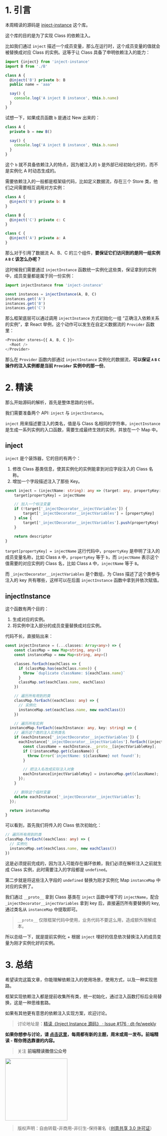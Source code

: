 # 1. 引言

本周精读的源码是 [inject-instance](https://github.com/ascoders/inject-instance) 这个库。

这个库的目的是为了实现 Class 的依赖注入。

比如我们通过 `inject` 描述一个成员变量，那么在运行时，这个成员变量的值就会被替换成对应 Class 的实例。这等于让 Class 具备了申明依赖注入的能力：

```js
import {inject} from 'inject-instance'
import B from './B'

class A {
  @inject('B') private b: B
  public name = 'aaa'

  say() {
    console.log('A inject B instance', this.b.name)
  }
}
```

试想一下，如果成员函数 `b` 是通过 New 出来的：

```js
class A {
  private b = new B()

  say() {
    console.log('A inject B instance', this.b.name)
  }
}
```

这个 `b` 就不具备依赖注入的特点，因为被注入的 `b` 是外部已经初始化好的，而不是实例化 A 时动态生成的。

需要依赖注入的一般都是框架级代码，比如定义数据流，存在三个 Store 类，他们之间需要相互调用对方实例：

```js
class A {
  @inject('B') private b: B
}

class B {
  @inject('C') private c: C
}

class C {
  @inject('A') private a: A
}
```

那么对于引用了数据流 A、B、C 的三个组件，**要保证它们访问到的是同一组实例 `A` `B` `C` 该怎么办呢？**

这时候我们需要通过 `injectInstance` 函数统一实例化这些类，保证拿到的实例中，成员变量都是属于同一份实例：

```js
import injectInstance from 'inject-instance'

const instances = injectInstance(A, B, C)
instances.get('A')
instances.get('B')
instances.get('C')
```

那么框架底层可以通过调用 `injectInstance` 方式初始化一组 “正确注入依赖关系的实例”，拿 React 举例，这个动作可以发生在自定义数据流的 `Provider` 函数里：

```js
<Provider stores={{ A, B, C }}>
  <Root />
</Provider>
```

那么在 `Provider` 函数内部通过 `injectInstance` 实例化的数据流，**可以保证 `A` `B` `C` 操作的注入实例都是当前 `Provider` 实例中的那一份**。

# 2. 精读

那么开始源码的解析，首先是整体思路的分析。

我们需要准备两个 API: `inject` 与 `injectInstance`。

`inject` 用来描述要注入的类名，值是与 Class 名相同的字符串，`injectInstance` 是生成一系列实例的入口函数，需要生成最终生效的实例，并放在一个 Map 中。

## inject

`inject` 是个装饰器，它的目的有两个：

1. 修改 Class 基类信息，使其实例化的实例能拿到对应字段注入的 Class 名称。
2. 增加一个字段描述注入了那些 Key。

```ts
const inject = (injectName: string): any => (target: any, propertyKey: string, descriptor: PropertyDescriptor): any => {
    target[propertyKey] = injectName

    // 加入一个标注变量
    if (!target['_injectDecorator__injectVariables']) {
        target['_injectDecorator__injectVariables'] = [propertyKey]
    } else {
        target['_injectDecorator__injectVariables'].push(propertyKey)
    }

    return descriptor
}
```

`target[propertyKey] = injectName` 这行代码中，`propertyKey` 是申明了注入的成员变量名称，比如 Class `A` 中，`propertyKey` 等于 `b`，而 `injectName` 表示这个值需要的对应实例的 Class 名，比如 Class `A` 中，`injectName` 等于 `B`。

而 `_injectDecorator__injectVariables` 是个数组，为 Class 描述了这个类参与注入的 key 共有哪些，这样可以在后面 `injectInstance` 函数中拿到并依次赋值。

## injectInstance

这个函数有两个目的：

1. 生成对应的实例。
2. 将实例中注入部分的成员变量替换成对应实例。

代码不长，直接贴出来：

```ts
const injectInstance = (...classes: Array<any>) => {
    const classMap = new Map<string, any>()
    const instanceMap = new Map<string, any>()

    classes.forEach(eachClass => {
      if (classMap.has(eachClass.name)) {
        throw `duplicate className: ${eachClass.name}`
      }
      classMap.set(eachClass.name, eachClass)
    })

    // 遍历所有用到的类
    classMap.forEach((eachClass: any) => {
      // 实例化
      instanceMap.set(eachClass.name, new eachClass())
    })

    // 遍历所有实例
  instanceMap.forEach((eachInstance: any, key: string) => {
    // 遍历这个类的注入实例类名
    if (eachInstance['_injectDecorator__injectVariables']) {
      eachInstance['_injectDecorator__injectVariables'].forEach((injectVariableKey: string) => {
        const className = eachInstance.__proto__[injectVariableKey];
        if (!instanceMap.get(className)) {
          throw Error(`injectName: ${className} not found!`);
        }

        // 把注入名改成实际注入对象
        eachInstance[injectVariableKey] = instanceMap.get(className);
      });
    }

    // 删除这个临时变量
    delete eachInstance['_injectDecorator__injectVariables'];
  });

  return instanceMap
}
```

可以看到，首先我们将传入的 Class 依次初始化：

```ts
// 遍历所有用到的类
classMap.forEach((eachClass: any) => {
  // 实例化
  instanceMap.set(eachClass.name, new eachClass())
})
```

这是必须提前完成的，因为注入可能存在循环依赖，我们必须在解析注入之前就生成 Class 实例，此时需要注入的字段都是 `undefined`。

第二步就是将这些注入字段的 `undefined` 替换为刚才实例化 Map `instanceMap` 中对应的实例了。

我们通过 `__proto__` 拿到 Class 基类在 `inject` 函数中埋下的 `injectName`，配合 `_injectDecorator__injectVariables` 拿到 key 后，直接遍历所有要替换的 key, 通过类名从 `instanceMap` 中提取即可。

> `__proto__` 仅限框架代码中使用，业务代码不要这么用，造成额外理解成本。

所以总结一下，就是提前实例化 + 根据 `inject` 埋好的信息依次替换注入的成员变量为刚才实例化好的实例。

# 3. 总结

希望读完这篇文章，你能理解依赖注入的使用场景，使用方式，以及一种实现思路。

框架实现依赖注入都是提前收集所有类，统一初始化，通过注入函数打标后全局替换，这是一种思维套路。

如果有其他更有意思的依赖注入实现方案，欢迎讨论。

> 讨论地址是：[精读《Inject Instance 源码》 · Issue #176 · dt-fe/weekly](https://github.com/dt-fe/weekly/issues/176)

**如果你想参与讨论，请 [点击这里](https://github.com/dt-fe/weekly)，每周都有新的主题，周末或周一发布。前端精读 - 帮你筛选靠谱的内容。**

> 关注 **前端精读微信公众号**

<img width=200 src="https://img.alicdn.com/tfs/TB165W0MCzqK1RjSZFLXXcn2XXa-258-258.jpg">

> 版权声明：自由转载-非商用-非衍生-保持署名（[创意共享 3.0 许可证](https://creativecommons.org/licenses/by-nc-nd/3.0/deed.zh)）
